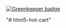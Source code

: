 
[![Greenkeeper badge](https://badges.greenkeeper.io/zanjs/html5-hot-cart.svg)](https://greenkeeper.io/)

"# html5-hot-cart" 
